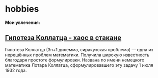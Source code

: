 # hobbies

__Мои увлечения:__

## [Гипотеза Коллатца - хаос в стакане](https://github.com/k-humer/hobbies/blob/master/collatz_stat_research_temp_3.ipynb)

Гипотеза Коллатца (3n+1 дилемма, сиракузская проблема) — одна из нерешённых проблем математики. Получила широкую известность благодаря простоте формулировки. Названа по имени немецкого математика Лотара Коллатца, сформулировавшего эту задачу 1 июля 1932 года.

